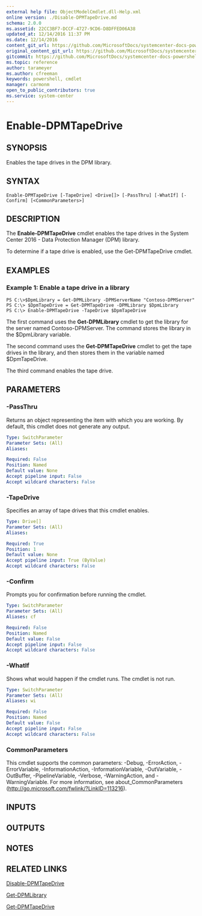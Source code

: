 ```yaml
---
external help file: ObjectModelCmdlet.dll-Help.xml
online version: ./Disable-DPMTapeDrive.md
schema: 2.0.0
ms.assetid: 22CC3BF7-DCCF-4727-9CD6-D8DFFED06A38
updated_at: 12/14/2016 11:37 PM
ms.date: 12/14/2016
content_git_url: https://github.com/MicrosoftDocs/systemcenter-docs-powershell/blob/master/systemcenter-cmdlets/SystemCenter2016/DataProtectionManager/v1/Enable-DPMTapeDrive.md
original_content_git_url: https://github.com/MicrosoftDocs/systemcenter-docs-powershell/blob/master/systemcenter-cmdlets/SystemCenter2016/DataProtectionManager/v1/Enable-DPMTapeDrive.md
gitcommit: https://github.com/MicrosoftDocs/systemcenter-docs-powershell/blob/ddd0fefc9adaabb9394eb6c21b33370913d1830d/systemcenter-cmdlets/SystemCenter2016/DataProtectionManager/v1/Enable-DPMTapeDrive.md
ms.topic: reference
author: tarameyer
ms.author: cfreeman
keywords: powershell, cmdlet
manager: carmonm
open_to_public_contributors: true
ms.service: system-center
---
```


# Enable-DPMTapeDrive

## SYNOPSIS
Enables the tape drives in the DPM library.

## SYNTAX

```
Enable-DPMTapeDrive [-TapeDrive] <Drive[]> [-PassThru] [-WhatIf] [-Confirm] [<CommonParameters>]
```

## DESCRIPTION
The **Enable-DPMTapeDrive** cmdlet enables the tape drives in the System Center 2016 - Data Protection Manager (DPM) library.

To determine if a tape drive is enabled, use the Get-DPMTapeDrive cmdlet.

## EXAMPLES

### Example 1: Enable a tape drive in a library
```
PS C:\>$DpmLibrary = Get-DPMLibrary -DPMServerName "Contoso-DPMServer"
PS C:\> $DpmTapeDrive = Get-DPMTapeDrive -DPMLibrary $DpmLibrary
PS C:\> Enable-DPMTapeDrive -TapeDrive $DpmTapeDrive
```

The first command uses the **Get-DPMLibrary** cmdlet to get the library for the server named Contoso-DPMServer.
The command stores the library in the $DpmLibrary variable.

The second command uses the **Get-DPMTapeDrive** cmdlet to get the tape drives in the library, and then stores them in the variable named $DpmTapeDrive.

The third command enables the tape drive.

## PARAMETERS

### -PassThru
Returns an object representing the item with which you are working.
By default, this cmdlet does not generate any output.

```yaml
Type: SwitchParameter
Parameter Sets: (All)
Aliases: 

Required: False
Position: Named
Default value: None
Accept pipeline input: False
Accept wildcard characters: False
```

### -TapeDrive
Specifies an array of tape drives that this cmdlet enables.

```yaml
Type: Drive[]
Parameter Sets: (All)
Aliases: 

Required: True
Position: 1
Default value: None
Accept pipeline input: True (ByValue)
Accept wildcard characters: False
```

### -Confirm
Prompts you for confirmation before running the cmdlet.

```yaml
Type: SwitchParameter
Parameter Sets: (All)
Aliases: cf

Required: False
Position: Named
Default value: False
Accept pipeline input: False
Accept wildcard characters: False
```

### -WhatIf
Shows what would happen if the cmdlet runs.
The cmdlet is not run.

```yaml
Type: SwitchParameter
Parameter Sets: (All)
Aliases: wi

Required: False
Position: Named
Default value: False
Accept pipeline input: False
Accept wildcard characters: False
```

### CommonParameters
This cmdlet supports the common parameters: -Debug, -ErrorAction, -ErrorVariable, -InformationAction, -InformationVariable, -OutVariable, -OutBuffer, -PipelineVariable, -Verbose, -WarningAction, and -WarningVariable. For more information, see about_CommonParameters (http://go.microsoft.com/fwlink/?LinkID=113216).

## INPUTS

## OUTPUTS

## NOTES

## RELATED LINKS

[Disable-DPMTapeDrive](xref:SystemCenter2016/DataProtectionManager/v1/Disable-DPMTapeDrive.md)

[Get-DPMLibrary](xref:SystemCenter2016/DataProtectionManager/v1/Get-DPMLibrary.md)

[Get-DPMTapeDrive](xref:SystemCenter2016/DataProtectionManager/v1/Get-DPMTapeDrive.md)

